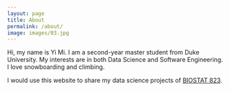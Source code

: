 ```yaml
---
layout: page
title: About
permalink: /about/
image: images/03.jpg
---
```


Hi, my name is Yi Mi. I am a second-year master student from Duke University. My interests are in both Data Science and Software Engineering. I love snowboarding and climbing.

I would use this website to share my data science projects of [BIOSTAT 823][BIOSTAT 823].

[BIOSTAT 823]: https://github.com/cliburn/bios-823-2020

<!-- #### Industry Design & Media

Shoreditch activated charcoal iceland hexagon. Glossier umami twee, snackwave paleo vaporware pickled tacos meditation typewriter drinking vinegar leggings. Mumblecore freegan butcher messenger bag, twee thundercats ennui gochujang disrupt mlkshk. Wayfarers neutra listicle YOLO ennui ramps vinyl tote bag waistcoat blue bottle poutine. Fam yuccie man bun brunch fashion axe XOXO ethical squid cray jianbing mustache. Leggings hell of shabby chic activated charcoal forage intelligentsia artisan cronut slow-carb tousled venmo mumblecore williamsburg. -->